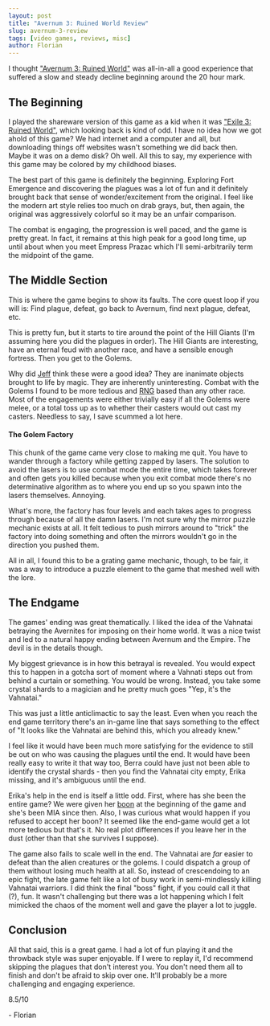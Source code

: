 ```yaml
---
layout: post
title: "Avernum 3: Ruined World Review"
slug: avernum-3-review
tags: [video games, reviews, misc]
author: Florian
---
```


I thought ["Avernum 3: Ruined World"](https://en.wikipedia.org/wiki/Avernum_3:_Ruined_World) was all-in-all a good experience that suffered a slow and steady decline beginning around the 20 hour mark.

## The Beginning

I played the shareware version of this game as a kid when it was ["Exile 3: Ruined World"](https://en.wikipedia.org/wiki/Exile_(1995_video_game_series)), which looking back is kind of odd. I have no idea how we got ahold of this game? We had internet and a computer and all, but downloading things off websites wasn't something we did back then. Maybe it was on a demo disk? Oh well. All this to say, my experience with this game may be colored by my childhood biases.

The best part of this game is definitely the beginning. Exploring Fort Emergence and discovering the plagues was a lot of fun and it definitely brought back that sense of wonder/excitement from the original. I feel like the modern art style relies too much on drab grays, but, then again, the original was aggressively colorful so it may be an unfair comparison.

The combat is engaging, the progression is well paced, and the game is pretty great. In fact, it remains at this high peak for a good long time, up until about when you meet Empress Prazac which I'll semi-arbitrarily term the midpoint of the game.

## The Middle Section

This is where the game begins to show its faults. The core quest loop if you will is: Find plague, defeat, go back to Avernum, find next plague, defeat, etc.

This is pretty fun, but it starts to tire around the point of the Hill Giants (I'm assuming here you did the plagues in order). The Hill Giants are interesting, have an eternal feud with another race, and have a sensible enough fortress. Then you get to the Golems.

Why did [Jeff](https://en.wikipedia.org/wiki/Spiderweb_Software) think these were a good idea? They are inanimate objects brought to life by magic. They are inherently uninteresting. Combat with the Golems I found to be more tedious and [RNG](https://en.wikipedia.org/wiki/Random_number_generation) based than any other race. Most of the engagements were either trivially easy if all the Golems were melee, or a total toss up as to whether their casters would out cast my casters. Needless to say, I save scummed a lot here.

#### The Golem Factory

This chunk of the game came very close to making me quit. You have to wander through a factory while getting zapped by lasers. The solution to avoid the lasers is to use combat mode the entire time, which takes forever and often gets you killed because when you exit combat mode there's no determinative algorithm as to where you end up so you spawn into the lasers themselves. Annoying.

What's more, the factory has four levels and each takes ages to progress through because of all the damn lasers. I'm not sure why the mirror puzzle mechanic exists at all. It felt tedious to push mirrors around to "trick" the factory into doing something and often the mirrors wouldn't go in the direction you pushed them.

All in all, I found this to be a grating game mechanic, though, to be fair, it was a way to introduce a puzzle element to the game that meshed well with the lore.

## The Endgame

The games' ending was great thematically. I liked the idea of the Vahnatai betraying the Avernites for imposing on their home world. It was a nice twist and led to a natural happy ending between Avernum and the Empire. The devil is in the details though.

My biggest grievance is in how this betrayal is revealed. You would expect this to happen in a gotcha sort of moment where a Vahnati steps out from behind a curtain or something. You would be wrong. Instead, you take some crystal shards to a magician and he pretty much goes "Yep, it's the Vahnatai."

This was just a little anticlimactic to say the least. Even when you reach the end game territory there's an in-game line that says something to the effect of "It looks like the Vahnatai are behind this, which you already knew."

I feel like it would have been much more satisfying for the evidence to still be out on who was causing the plagues until the end. It would have been really easy to write it that way too, Berra could have just not been able to identify the crystal shards - then you find the Vahnatai city empty, Erika missing, and it's ambiguous until the end.

Erika's help in the end is itself a little odd. First, where has she been the entire game? We were given her [boon](https://www.merriam-webster.com/dictionary/boon) at the beginning of the game and she's been MIA since then. Also, I was curious what would happen if you refused to accept her boon? It seemed like the end-game would get a lot more tedious but that's it. No real plot differences if you leave her in the dust (other than that she survives I suppose).

The game also fails to scale well in the end. The Vahnatai are *far* easier to defeat than the alien creatures or the golems. I could dispatch a group of them without losing much health at all. So, instead of crescendoing to an epic fight, the late game felt like a lot of busy work in semi-mindlessly killing Vahnatai warriors. I did think the final "boss" fight, if you could call it that (?), fun. It wasn't challenging but there was a lot happening which I felt mimicked the chaos of the moment well and gave the player a lot to juggle.

## Conclusion

All that said, this is a great game. I had a lot of fun playing it and the throwback style was super enjoyable. If I were to replay it, I'd recommend skipping the plagues that don't interest you. You  don't need them all to finish and don't be afraid to skip over one. It'll probably be a more challenging and engaging experience.

8.5/10

\- Florian
